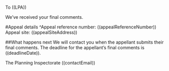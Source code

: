 To ((LPA))

We’ve received your final comments.

#Appeal details
^Appeal reference number: ((appealReferenceNumber))
Appeal site: ((appealSiteAddress))

##What happens next
We will contact you when the appellant submits their final comments. The deadline for the appellant’s final comments is ((deadlineDate)).

The Planning Inspectorate
((contactEmail))
